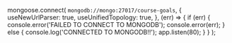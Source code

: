 mongoose.connect(
  `mongodb://mongo:27017/course-goals`,
  {
    useNewUrlParser: true,
    useUnifiedTopology: true,
  },
  (err) => {
    if (err) {
      console.error('FAILED TO CONNECT TO MONGODB');
      console.error(err);
    } else {
      console.log('CONNECTED TO MONGODB!!');
      app.listen(80);
    }
  }
);